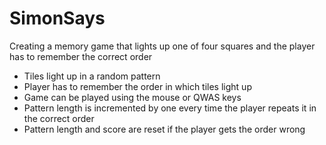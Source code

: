 # SimonSays
Creating a memory game that lights up one of four squares and the player has to remember the correct order

- Tiles light up in a random pattern
- Player has to remember the order in which tiles light up
- Game can be played using the mouse or QWAS keys
- Pattern length is incremented by one every time the player repeats it in the correct order
- Pattern length and score are reset if the player gets the order wrong
